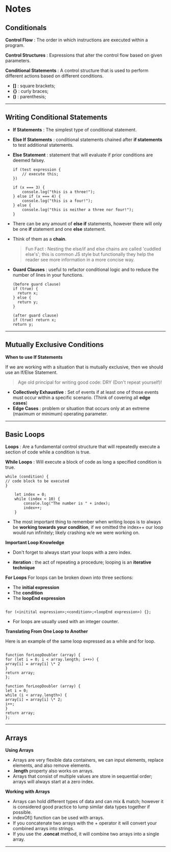 # **Notes**

## **Conditionals**

**Control Flow** : The order in which instructions are executed within a program.

**Control Structures** : Expressions that alter the control flow based on given parameters.

**Conditional Statements** : A control structure that is used to perform different actions based on different conditions.

- **[]** : square brackets;
- **{}** : curly braces;
- **()** : parenthesis;

---

## **Writing Conditional Statements**

- **If Statements** : The simplest type of conditional statement.
- **Else If Statements** : conditional statements chained after **if statements** to test additional statements.
- **Else Statement** : statement that will evaluate if prior conditions are deemed falsey.

  ```
  if (test expression {
      // execute this;
  })

  if (x === 3) {
      console.log("this is a three!");
  } else if (x === 4) {
      console.log("this is a four!");
  } else {
      console.log("this is neither a three nor four!");
  }
  ```

- There can be any amount of **else if** statements, however there will only be one **if** statement and one **else** statement.
- Think of them as a **chain**.
  > Fun Fact : Nesting the else/if and else chains are called 'cuddled else's'; this is common JS style but functionally they help the reader see more information in a more concise way.

* **Guard Clauses** : useful to refactor conditional logic and to reduce the number of lines in your functions.

  ```
  (before guard clause)
  if (true) {
    return x;
  } else {
    return y;
  }

  (after guard clause)
  if (true) return x;
  return y;
  ```

---

## **Mutually Exclusive Conditions**

**When to use If Statements**

If we are working with a situation that is mutually exclusive, then we should use an If/Else Statement.

> Age old principal for writing good code: DRY (Don't repeat yourself)!

- **Collectively Exhaustive** : Set of events if at least one of those events must occur within a specific scenario. (Think of covering all **edge cases**)
- **Edge Cases** : problem or situation that occurs only at an extreme (maximum or minimum) operating parameter.

---

## **Basic Loops**

**Loops** : Are a fundamental control structure that will repeatedly execute a section of code while a condition is true.

**While Loops** : Will execute a block of code as long a specified condition is true.

```
while (condition) {
// code block to be executed
}

    let index = 0;
    while (index < 10) {
        console.log("The number is " + index);
        index++;
    }
```

- The most important thing to remember when writing loops is to always be **working towards your condition**, if we omitted the index++ our loop would run infinitely; likely crashing w/e we were working on.

**Important Loop Knowledge**

- Don't forget to always start your loops with a zero index.

- **iteration** : the act of repeating a procedure; looping is an **iterative technique**

**For Loops**
For loops can be broken down into three sections:

- The **initial expression**
- The **condition**
- The **loopEnd expression**

```

for (<initital expression>;<condition>;<loopEnd expression>) {};

```

- For loops are usually used with an integer counter.

**Translating From One Loop to Another**

Here is an example of the same loop expressed as a while and for loop.

```

function forLoopDoubler (array) {
for (let i = 0; i < array.length; i++>) {
array[i] = array[i] \* 2
}
return array;
};

function forLoopDoubler (array) {
let i = 0;
while (i < array.length>) {
array[i] = array[i] \* 2;
i++;
}
return array;
};

```

---

## **Arrays**

**Using Arrays**

- Arrays are very flexible data containers, we can input elements, replace elements, and also remove elements.
- .**length** property also works on arrays.
- Arrays that consist of multiple values are store in sequential order; arrays will always start at a zero index.

**Working with Arrays**

- Arrays can hold different types of data and can mix & match; however it is considered good practice to lump similar data types together if possible.
- indexOf() function can be used with arrays.
- If you concatenate two arrays with the + operator it will convert your combined arrays into strings.
- If you use the **.concat** method, it will combine two arrays into a single array.

---
